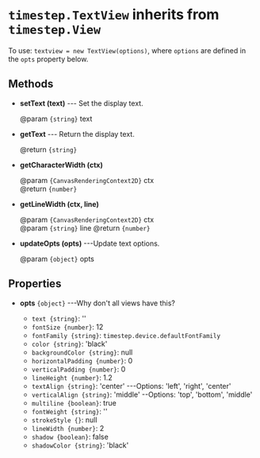 # `timestep.TextView` inherits from `timestep.View`

To use: `textview = new TextView(options)`, where `options`
are defined in the `opts` property below.

## Methods

* __setText (text)__ --- Set the display text.

	@param `{string}` text

* __getText__ --- Return the display text.

	@return `{string}`

* __getCharacterWidth (ctx)__

	@param `{CanvasRenderingContext2D}` ctx<br/>
	@return `{number}`

* __getLineWidth (ctx, line)__

	@param `{CanvasRenderingContext2D}` ctx<br/>
	@param `{string}` line
	@return `{number}`

* __updateOpts (opts)__ ---Update text options.

	@param `{object}` opts


## Properties

* __opts__ `{object}` ---Why don't all views have this?

	* `text {string}`: ''
	* `fontSize {number}`: 12
	* `fontFamily {string}`: `timestep.device.defaultFontFamily`
	* `color {string}`: 'black'
	* `backgroundColor {string}`: null
	* `horizontalPadding {number}`: 0
	* `verticalPadding {number}`: 0
	* `lineHeight {number}`: 1.2
	* `textAlign {string}`: 'center' ---Options: 'left', 'right', 'center'
	* `verticalAlign {string}`: 'middle' --Options: 'top', 'bottom', 'middle'
	* `multiline {boolean}`: true
	* `fontWeight {string}`: ''
	* `strokeStyle {}`: null
	* `lineWidth {number}`: 2
	* `shadow {boolean}`: false
	* `shadowColor {string}`: 'black'
